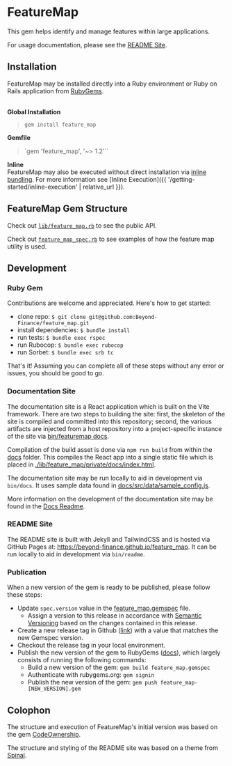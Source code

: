 # FeatureMap

This gem helps identify and manage features within large applications.

For usage documentation, please see the [README Site](https://beyond-finance.github.io/feature_map).

## Installation

FeatureMap may be installed directly into a Ruby environment or Ruby on Rails application from [RubyGems](https://rubygems.org/gems/feature_map).

\
**Global Installation**
> `gem install feature_map`

**Gemfile**
> `gem 'feature_map', '~> 1.2'``

**Inline**\
FeatureMap may also be executed without direct installation via [inline bundling](https://bundler.io/guides/bundler_in_a_single_file_ruby_script.html).  For more information see [Inline Execution]({{ '/getting-started/inline-execution' | relative_url }}).

## FeatureMap Gem Structure

Check out [`lib/feature_map.rb`](https://github.com/Beyond-Finance/feature_map/blob/main/lib/feature_map.rb) to see the public API.

Check out [`feature_map_spec.rb`](https://github.com/Beyond-Finance/feature_map/blob/main/spec/lib/feature_map_spec.rb) to see examples of how the feature map utility is used.

## Development

### Ruby Gem
Contributions are welcome and appreciated. Here's how to get started:

- clone repo: `$ git clone git@github.com:Beyond-Finance/feature_map.git`
- install dependencies: `$ bundle install`
- run tests: `$ bundle exec rspec`
- run Rubocop: `$ bundle exec rubocop`
- run Sorbet: `$ bundle exec srb tc`

That's it! Assuming you can complete all of these steps without any error or issues, you should be good to go.

### Documentation Site

The documentation site is a React application which is built on the Vite framework.  There are two steps to building the site:  first, the skeleton of the site is compiled and committed into this repository; second, the various artifacts are injected from a host repository into a project-specific instance of the site via [bin/featuremap docs](https://beyond-finance.github.io/feature_map/public-interface/docs).

Compilation of the build asset is done via `npm run build` from within the [docs](./docs) folder.  This compiles the React app into a single static file which is placed in [./lib/feature_map/private/docs/index.html](./lib/feature_map/private/docs/index.html]).

The documentation site may be run locally to aid in development via `bin/docs`.  It uses sample data found in [docs/src/data/sample_config.js](./docs/src/data/sample_config.js).

More information on the development of the documentation site may be found in the [Docs Readme](./docs/README.md).

### README Site

The README site is built with Jekyll and TailwindCSS and is hosted via GitHub Pages at:  https://beyond-finance.github.io/feature_map.  It can be run locally to aid in development via `bin/readme`.

### Publication

When a new version of the gem is ready to be published, please follow these steps:

* Update `spec.version` value in the [feature_map.gemspec](feature_map.gemspec) file.
    * Assign a version to this release in accordance with [Semantic Versioning](https://semver.org/) based on the changes contained in this release.
* Create a new release tag in Github ([link](https://github.com/Beyond-Finance/feature_map/releases)) with a value that matches the new Gemspec version.
* Checkout the release tag in your local environment.
* Publish the new version of the gem to RubyGems ([docs](https://guides.rubygems.org/publishing/#publishing-to-rubygemsorg)), which largely consists of running the following commands:
   * Build a new version of the gem: `gem build feature_map.gemspec`
   * Authenticate with rubygems.org: `gem signin`
   * Publish the new version of the gem: `gem push feature_map-[NEW_VERSION].gem`

## Colophon

The structure and execution of FeatureMap's initial version was based on the gem [CodeOwnership](https://github.com/rubyatscale/code_ownership).

The structure and styling of the README site was based on a theme from [Spinal](https://spinalcms.com/resources/documentation-theme-built-with-tailwind-css/).
